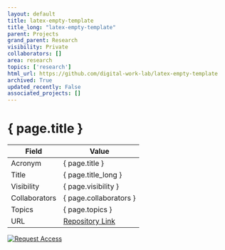 ```yaml
---
layout: default
title: latex-empty-template
title_long: "latex-empty-template"
parent: Projects
grand_parent: Research
visibility: Private
collaborators: []
area: research
topics: ['research']
html_url: https://github.com/digital-work-lab/latex-empty-template
archived: True
updated_recently: False
associated_projects: []
---
```


# { page.title }

Field               | Value
------------------- | ----------------------------------
Acronym             | { page.title }
Title               | { page.title_long }
Visibility          | { page.visibility }
Collaborators       | { page.collaborators }
Topics              | { page.topics }
URL                 | [Repository Link](https://github.com/digital-work-lab/latex-empty-template)

[![Request Access](https://img.shields.io/badge/Request-Access-blue?style=for-the-badge)](https://github.com/digital-work-lab/latex-empty-template/issues/new?assignees=geritwagner&labels=access+request&template=request-repo-access.md&title=%5BAccess+Request%5D+Request+for+access+to+repository)

